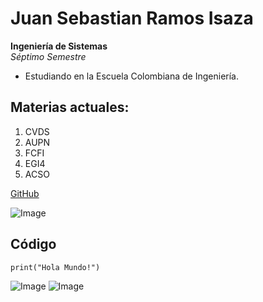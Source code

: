 # Juan Sebastian Ramos Isaza
**Ingeniería de Sistemas**\
*Séptimo Semestre*
* Estudiando en la Escuela Colombiana de Ingeniería.

## Materias actuales:
1) CVDS
2) AUPN
3) FCFI
4) EGI4
5) ACSO

[GitHub](https://github.com/jsr25)

![Image](https://elordenmundial.com/wp-content/uploads/2017/01/ESPACIO-1024x640.jpg)

## Código
	print("Hola Mundo!")

![Image](//recursos/1.png)
![Image](//recursos/2.png)

